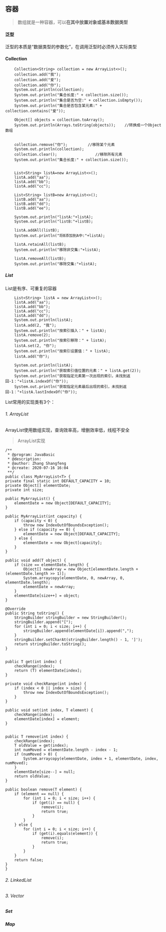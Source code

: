 ## 容器



> 数组就是一种容器，可以**在其中放置对象或基本数据类型**


#### 泛型
泛型的本质是“数据类型的参数化”，在调用泛型时必须传入实际类型


#### Collection
        Collection<String> collection = new ArrayList<>();
        collection.add("我");
        collection.add("爱");
        collection.add("你");
        System.out.println(collection);
        System.out.println("集合长度:" + collection.size());
        System.out.println("集合是否为空:" + collection.isEmpty());
        System.out.println("集合是否包含某元素:" + collection.contains("爱"));

        Object[] objects = collection.toArray();
        System.out.println(Arrays.toString(objects));    //转换成一个Object数组


        collection.remove("你");         //移除某个元素
        System.out.println(collection);
        collection.clear();                 //移除所有元素
        System.out.println("集合长度:" + collection.size());


        List<String> listA=new ArrayList<>();
        listA.add("aa");
        listA.add("bb");
        listA.add("cc");

        List<String> listB=new ArrayList<>();
        listB.add("aa");
        listB.add("dd");
        listB.add("ee");

        System.out.println("listA:"+listA);
        System.out.println("listB:"+listB);

        listA.addAll(listB);
        System.out.println("将B添加到A中:"+listA);

        listA.retainAll(listB);
        System.out.println("移除非交集:"+listA);
        
        listA.removeAll(listB);
        System.out.println("移除交集:"+listA);



##### List
List是有序、可重复的容器  
  
        List<String> listA = new ArrayList<>();
        listA.add("aa");
        listA.add("bb");
        listA.add("cc");
        listA.add("dd");
        System.out.println(listA);
        listA.add(2, "我");
        System.out.println("按索引插入：" + listA);
        listA.remove(2);
        System.out.println("按索引移除：" + listA);
        listA.set(2, "你");
        System.out.println("按索引设置值：" + listA);
        listA.add("你");

        System.out.println(listA);
        System.out.println("获取索引值位置的元素：" + listA.get(2));
        System.out.println("获取指定元素第一次出现的索引，未找到返回-1："+listA.indexOf("你"));
        System.out.println("获取指定元素最后出现的索引，未找到返回-1："+listA.lastIndexOf("你"));


List常用的实现类有3个：  
###### 1. ArrayList
ArrayList使用数组实现，查询效率高，增删效率低，线程不安全  


> ArrayList实现

	/**
	 * @program: JavaBasic
	 * @description:
	 * @author: Zhang Shangfeng
	 * @create: 2020-07-16 16:04
	 **/
	public class MyArrayList<T> {
    private final static int DEFAULT_CAPACITY = 10;
    private Object[] elementDate;
    private int size;

    public MyArrayList() {
        elementDate = new Object[DEFAULT_CAPACITY];
    }

    public MyArrayList(int capacity) {
        if (capacity < 0) {
            throw new IndexOutOfBoundsException();
        } else if (capacity == 0) {
            elementDate = new Object[DEFAULT_CAPACITY];
        } else {
            elementDate = new Object[capacity];
        }
    }

    public void add(T object) {
        if (size == elementDate.length) {
            Object[] newArray = new Object[elementDate.length + (elementDate.length >> 1)];
            System.arraycopy(elementDate, 0, newArray, 0, elementDate.length);
            elementDate = newArray;
        }
        elementDate[size++] = object;
    }

    @Override
    public String toString() {
        StringBuilder stringBuilder = new StringBuilder();
        stringBuilder.append("[");
        for (int i = 0; i < size; i++) {
            stringBuilder.append(elementDate[i]).append(",");
        }
        stringBuilder.setCharAt(stringBuilder.length() - 1, ']');
        return stringBuilder.toString();
    }


    public T get(int index) {
        checkRange(index);
        return (T) elementDate[index];
    }

    private void checkRange(int index) {
        if (index < 0 || index > size) {
            throw new IndexOutOfBoundsException();
        }
    }

    public void set(int index, T element) {
        checkRange(index);
        elementDate[index] = element;
    }


    public T remove(int index) {
        checkRange(index);
        T oldValue = get(index);
        int numMoved = elementDate.length - index - 1;
        if (numMoved > 0) {
            System.arraycopy(elementDate, index + 1, elementDate, index, numMoved);
        }
        elementDate[size--] = null;
        return oldValue;
    }

    public boolean remove(T element) {
        if (element == null) {
            for (int i = 0; i < size; i++) {
                if (get(i) == null) {
                    remove(i);
                    return true;
                }
            }
        } else {
            for (int i = 0; i < size; i++) {
                if (get(i).equals(element)) {
                    remove(i);
                    return true;
                }
            }
        }
        return false;
    }
	}




###### 2. LinkedList


###### 3. Vector





##### Set
##### Map